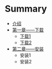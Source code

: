 # Summary

* [介绍](README.md)
* [第一章——下载](chapter1/README.md)
  * [下载1](chapter1/section1.md)
  * [下载2](chapter1/section2.md)
* [第二章——安装](chapter2/README.md)
  * 安装1
  * 安装2

